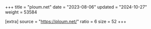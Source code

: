 +++
title = "ploum.net"
date = "2023-08-06"
updated = "2024-10-27"
weight = 53584

[extra]
source = "https://ploum.net/"
ratio = 6
size = 52
+++
